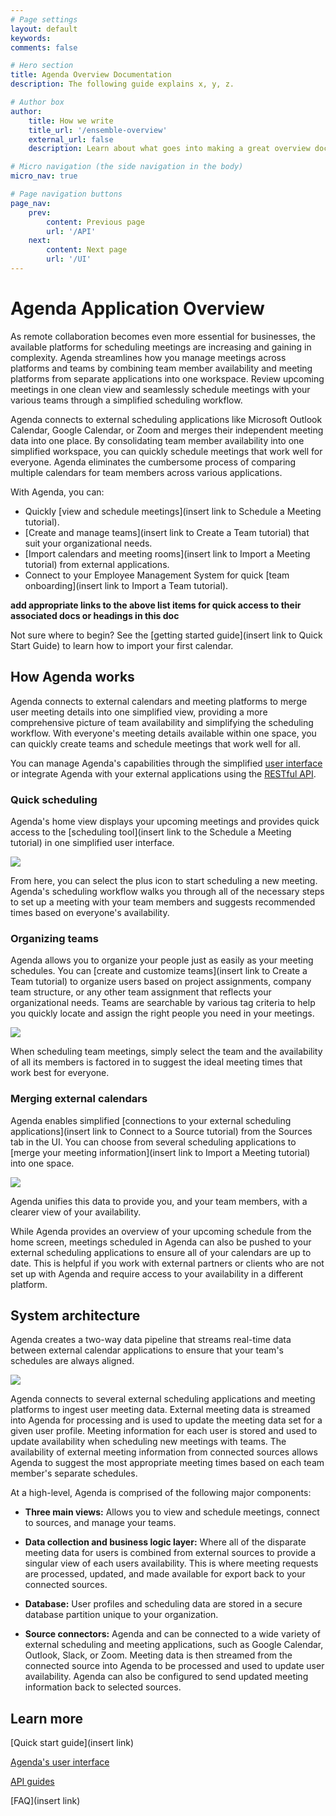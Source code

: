 ```yaml
---
# Page settings
layout: default
keywords:
comments: false

# Hero section
title: Agenda Overview Documentation
description: The following guide explains x, y, z.

# Author box
author:
    title: How we write
    title_url: '/ensemble-overview'
    external_url: false
    description: Learn about what goes into making a great overview document.

# Micro navigation (the side navigation in the body)
micro_nav: true

# Page navigation buttons
page_nav:
    prev:
        content: Previous page
        url: '/API'
    next:
        content: Next page
        url: '/UI'
---
```

<!-- Write the documenation content here -->

# Agenda Application Overview

As remote collaboration becomes even more essential for businesses, the available platforms for scheduling meetings are increasing and gaining in complexity. Agenda streamlines how you manage meetings across platforms and teams by combining team member availability and meeting platforms from separate applications into one workspace. Review upcoming meetings in one clean view and seamlessly schedule meetings with your various teams through a simplified scheduling workflow.

Agenda connects to external scheduling applications like Microsoft Outlook Calendar, Google Calendar, or Zoom and merges their independent meeting data into one place. By consolidating team member availability into one simplified workspace, you can quickly schedule meetings that work well for everyone. Agenda eliminates the cumbersome process of comparing multiple calendars for team members across various applications.

With Agenda, you can:

- Quickly [view and schedule meetings](insert link to Schedule a Meeting tutorial).
- [Create and manage teams](insert link to Create a Team tutorial) that suit your organizational needs.
- [Import calendars and meeting rooms](insert link to Import a Meeting tutorial) from external applications.
- Connect to your Employee Management System for quick [team onboarding](insert link to Import a Team tutorial).

**add appropriate links to the above list items for quick access to their associated docs or headings in this doc**

Not sure where to begin? See the [getting started guide](insert link to Quick Start Guide) to learn how to import your first calendar.
  
## How Agenda works

Agenda connects to external calendars and meeting platforms to merge user meeting details into one simplified view, providing a more comprehensive picture of team availability and simplifying the scheduling workflow. With everyone's meeting details available within one space, you can quickly create teams and schedule meetings that work well for all.

You can manage Agenda's capabilities through the simplified [user interface](UI.md) or integrate Agenda with your external applications using the [RESTful API](API.md).

### Quick scheduling

Agenda's home view displays your upcoming meetings and provides quick access to the [scheduling tool](insert link to the Schedule a Meeting tutorial) in one simplified user interface. 

![](images/overview-home-view.png)

From here, you can select the plus icon to start scheduling a new meeting. Agenda's scheduling workflow walks you through all of the necessary steps to set up a meeting with your team members and suggests recommended times based on everyone's availability.

### Organizing teams

Agenda allows you to organize your people just as easily as your meeting schedules. You can [create and customize teams](insert link to Create a Team tutorial) to organize users based on project assignments, company team structure, or any other team assignment that reflects your organizational needs. Teams are searchable by various tag criteria to help you quickly locate and assign the right people you need in your meetings.

![](images/overview-team-view.png)

When scheduling team meetings, simply select the team and the availability of all its members is factored in to suggest the ideal meeting times that work best for everyone.

### Merging external calendars

Agenda enables simplified [connections to your external scheduling applications](insert link to Connect to a Source tutorial) from the Sources tab in the UI. You can choose from several scheduling applications to [merge your meeting information](insert link to Import a Meeting tutorial) into one space. 

![](images/overview-sources-view.png)

Agenda unifies this data to provide you, and your team members, with a clearer view of your availability. 

While Agenda provides an overview of your upcoming schedule from the home screen, meetings scheduled in Agenda can also be pushed to your external scheduling applications to ensure all of your calendars are up to date. This is helpful if you work with external partners or clients who are not set up with Agenda and require access to your availability in a different platform.

## System architecture

Agenda creates a two-way data pipeline that streams real-time data between external calendar applications to ensure that your team's schedules are always aligned.

![](images/overview-system-architecture.png)

Agenda connects to several external scheduling applications and meeting platforms to ingest user meeting data. External meeting data is streamed into Agenda for processing and is used to update the meeting data set for a given user profile. Meeting information for each user is stored and used to update availability when scheduling new meetings with teams. The availability of external meeting information from connected sources allows Agenda to suggest the most appropriate meeting times based on each team member's separate schedules.

At a high-level, Agenda is comprised of the following major components:

- **Three main views:** Allows you to view and schedule meetings, connect to sources, and manage your teams.

- **Data collection and business logic layer:** Where all of the disparate meeting data for users is combined from external sources to provide a singular view of each users availability. This is where meeting requests are processed, updated, and made available for export back to your connected sources.

- **Database:** User profiles and scheduling data are stored in a secure database partition unique to your organization.

- **Source connectors:** Agenda and can be connected to a wide variety of external scheduling and meeting applications, such as Google Calendar, Outlook, Slack, or Zoom. Meeting data is then streamed from the connected source into Agenda to be processed and used to update user availability. Agenda can also be configured to send updated meeting information back to selected sources.

## Learn more

[Quick start guide](insert link)

[Agenda's user interface](UI.md)

[API guides](API.md)

[FAQ](insert link)
